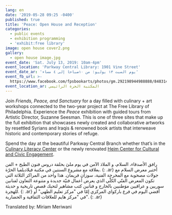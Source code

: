 ```yaml
---
lang: en
date: '2019-05-28 09:25 -0400'
published: true
title: 'Peace: Open House and Reception'
categories:
  - public events
  - exhibition programming
  - 'exhibit:free library'
image: open house cover2.png
gallery:
  - open house image.jpg
event_date: 'Sat. July 13, 2019: 10am-4pm'
event_location: 'Parkway Central Library: 1901 Vine Street'
event_date_ar: 'يوم السبت ١٣ يوليو: من ١٠صباحا إلى ٤ مساء'
event_fb_url: >-
  https://www.facebook.com/fpsbookarts/photos/gm.292198944988888/848314058855298/?type=3&theater
event_location_ar: المكتبة الحرة الرائيسي
---
```

Join _Friends, Peace, and Sanctuary_ for a day filled with culinary + art workshops connected to the two-year project at The Free Library of Philadelphia. Experience the _Peace_ exhibition with guided tours from Artistic Director, Suzanne Seesman. This is one of three sites that make up the full exhibition that showcases newly created and collaborative artworks by resettled Syrians and Iraqis & renowned book artists that interweave historic and contemporary stories of refuge. 

Spend the day at the beautiful Parkway Central Branch whether that’s in the [Culinary Literacy Center](https://libwww.freelibrary.org/programs/culinary/) or the newly renovated [Heim Center for Cultural and Civic Engagement](https://libwww.freelibrary.org/blog/post/3712).

رافق الأصدقاء، السلام، و الملاذ الآمن في يوم ملئ بحلقة دروس فنون الطبخ + الفن بعلاقة مع مشروع السنتين في مكتبة فيلاديلفيا الحرّة.
{: .ar}
أختبر معرض السلام مع جولات مصحوبة مع المخرجة الفنية، سوزان فريمان. هذا واحد من المراكز الثلاثة التي تكون المعرض الفنّي الكلّي الذي يعرض أعمال فنيّة جديدة و متنوعة التعاون لفنانين سوريين و عراقيين موَطنيين بالخارج و فنانين كتب مشاهير لتحيك قصص تاريخية و حديثة للهجرة.
{: .ar}
أقضي اليوم في فرع باركواي المركزي إمّا في "مركز تعليم الطهي" أو في "مركز هايم للعلاقات الثقافية و الحضارية".
{: .ar}

Translated by: Miriam Meriwani 

